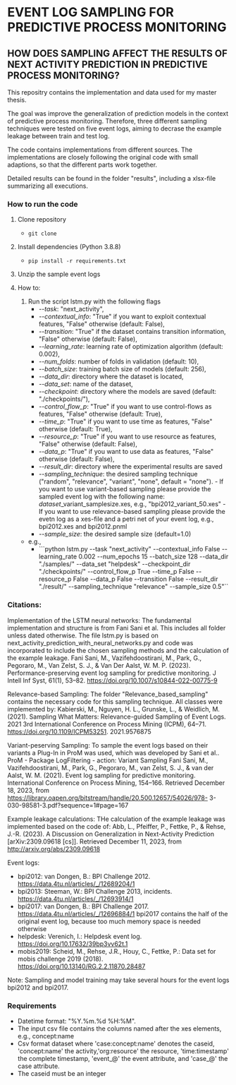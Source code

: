 # EVENT LOG SAMPLING FOR PREDICTIVE PROCESS MONITORING
## HOW DOES SAMPLING AFFECT THE RESULTS OF NEXT ACTIVITY PREDICTION IN PREDICTIVE PROCESS MONITORING?

This repositry contains the implementation and data used for my master thesis. 

The goal was improve the generalization of prediction models in the context of predictive process monitoring. Therefore, three different sampling techniques were tested on five event logs, aiming to decrase the example leakage between train and test log. 

The code contains implementations from different sources. The implementations are closely following the original code with small adaptions, so that the different parts work together.

Detailed results can be found in the folder "results", including a xlsx-file summarizing all executions.


### How to run the code

1. Clone repository
   - ```git clone ```

2. Install dependencies (Python 3.8.8)
   - ```pip install -r requirements.txt```

3. Unzip the sample event logs

4. How to:
    1. Run the script lstm.py with the following flags
        - *--task*: "next_activity", 
        - *--contextual_info*: "True" if you want to exploit contextual features, "False" otherwise (default: False),
        - *--transition*: "True" if the dataset contains transition information, "False" otherwise (default: False),
        - *--learning_rate*: learning rate of optimization algorithm (default: 0.002),
        - *--num_folds*: number of folds in validation (default: 10),
        - *--batch_size*: training batch size of models (default: 256),
        - *--data_dir*: directory where the dataset is located,
        - *--data_set*: name of the dataset,
        - *--checkpoint*: directory where the models are saved (default: "./checkpoints/"),
        - *--control_flow_p*: "True" if you want to use control-flows as features, "False" otherwise (default: True),
        - *--time_p*: "True" if you want to use time as features, "False" otherwise (default: True),
        - *--resource_p*: "True" if you want to use resource as features, "False" otherwise (default: False),
        - *--data_p*: "True" if you want to use data as features, "False" otherwise (default: False),
        - *--result_dir*: directory where the experimental results are saved
        - *--sampling_technique*: the desired sampling technique ("random", "relevance", "variant", "none", default = "none").
                                  - If you want to use variant-based sampling please provide the sampled event log with the following name: *dataset*_variant_samplesize.xes, e.g., "bpi2012_variant_50.xes"
                                  - If you want to use relevance-based sampling please provide the evetn log as a xes-file and a petri net of your event log, 
                                  e.g., bpi2012.xes and bpi2012.pnml
         - *--sample_size*: the desired sample size (default=1.0)              
      - e.g., 
        - ```python lstm.py --task "next_activity" --contextual_info False --learning_rate 0.002 --num_epochs 15 --batch_size 128 --data_dir "./samples/" --data_set "helpdesk" --checkpoint_dir "./checkpoints/" --control_flow_p True --time_p False --resource_p False --data_p False --transition False --result_dir "./result/" --sampling_technique "relevance"  --sample_size 0.5"``


### Citations:
Implementation of the LSTM neural networks:
The fundamental implementation and structure is from Fani Sani et al. This includes all folder unless dated otherwise.
The file lstm.py is based on next_activity_prediction_with_neural_networks.py and code was incorporated to include the chosen sampling methods and the calculation of the example leakage.
Fani Sani, M., Vazifehdoostirani, M., Park, G., Pegoraro, M., Van Zelst, S. J., & Van Der Aalst, W. M. P. (2023). Performance-preserving event log sampling for predictive monitoring. J Intell Inf Syst, 61(1), 53–82. https://doi.org/10.1007/s10844-022-00775-9

Relevance-based Sampling:
The folder "Relevance_based_sampling" contains the necessary code for this sampling technique. 
All classes were implemented by:
Kabierski, M., Nguyen, H. L., Grunske, L., & Weidlich, M. (2021). Sampling What Matters: Relevance-guided Sampling of Event Logs. 2021 3rd International Conference on Process Mining (ICPM), 64–71. https://doi.org/10.1109/ICPM53251.
2021.9576875

Variant-peserving Sampling:
To sample the event logs based on their variants a Plug-In in ProM was used, which was developed by Sani et al..
ProM - Package LogFiltering - action: Variant Sampling
Fani Sani, M., Vazifehdoostirani, M., Park, G., Pegoraro, M., van Zelst, S. J., & van der Aalst, W. M. (2021). Event log sampling for predictive monitoring. International Conference on Process Mining, 154–166. Retrieved December 18, 2023, from https://library.oapen.org/bitstream/handle/20.500.12657/54026/978- 3- 030-98581-3.pdf?sequence=1#page=167

Example leakage calculations:
THe calculation of the example leakage was implemented based on the code of:
Abb, L., Pfeiffer, P., Fettke, P., & Rehse, J.-R. (2023). A Discussion on Generalization in Next-Activity Prediction [arXiv:2309.09618 [cs]]. Retrieved December 11, 2023, from http://arxiv.org/abs/2309.09618


Event logs:
- bpi2012: van Dongen, B.: BPI Challenge 2012. https://data.4tu.nl/articles/_/12689204/1
- bpi2013: Steeman, W.: BPI Challenge 2013, incidents. https://data.4tu.nl/articles/_/12693914/1
- bpi2017: van Dongen, B.: BPI Challenge 2017. https://data.4tu.nl/articles/_/12696884/1
  bpi2017 contains the half of the original event log, because too much memory space is needed otherwise
- helpdesk: Verenich, I.: Helpdesk event log. https://doi.org/10.17632/39bp3vv62t.1
- mobis2019: Scheid, M., Rehse, J.R., Houy, C., Fettke, P.: Data set for mobis challenge 2019 (2018). https://doi.org/10.13140/RG.2.2.11870.28487

Note: Sampling and model training may take several hours for the event logs bpi2012 and bpi2017.


### Requirements

- Datetime format: "%Y.%m.%d %H:%M".
- The input csv file contains the columns named after the xes elements, e.g., concept:name
- Csv format dataset where 'case:concept:name' denotes the caseid, 'concept:name' the activity,'org:resource' the resource, 'time:timestamp' the complete timestamp, 'event_@' the event attribute, and 'case_@' the case attribute.
- The caseid must be an integer
